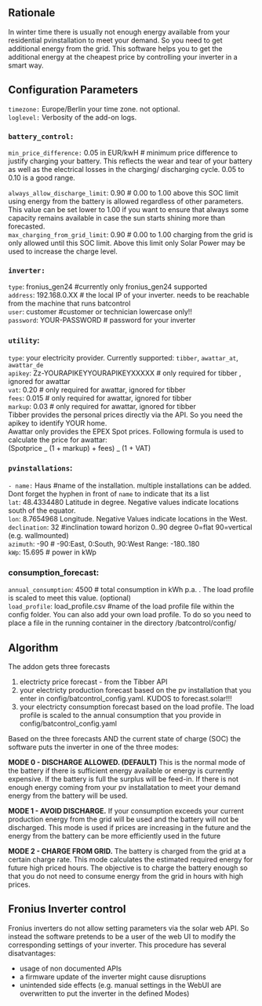 ## Rationale

In winter time there is usually not enough energy available from your residential pvinstallation to meet your demand.
So you need to get additional energy from the grid.
This software helps you to get the additional energy at the cheapest price by controlling your inverter in a smart way.

## Configuration Parameters

`timezone:` Europe/Berlin your time zone. not optional.  
`loglevel:` Verbosity of the add-on logs.

### `battery_control:`

`min_price_difference:` 0.05 in EUR/kwH # minimum price difference to justify charging your battery. This reflects the wear and tear of your battery as well as the electrical losses in the charging/ discharging cycle. 0.05 to 0.10 is a good range.

`always_allow_discharge_limit`: 0.90 # 0.00 to 1.00 above this SOC limit using energy from the battery is allowed regardless of other parameters. This value can be set lower to 1.00 if you want to ensure that always some capacity remains available in case the sun starts shining more than forecasted.  
`max_charging_from_grid_limit`: 0.90 # 0.00 to 1.00 charging from the grid is only allowed until this SOC limit. Above this limit only Solar Power may be used to increase the charge level.

### `inverter:`

`type`: fronius_gen24 #currently only fronius_gen24 supported  
`address`: 192.168.0.XX # the local IP of your inverter. needs to be reachable from the machine that runs batcontrol  
`user`: customer #customer or technician lowercase only!!  
`password`: YOUR-PASSWORD # password for your inverter

### `utility`:

`type`: your electricity provider. Currently supported: `tibber`, `awattar_at`, `awattar_de`  
`apikey`: Zz-YOURAPIKEYYOURAPIKEYXXXXX # only required for tibber , ignored for awattar  
`vat`: 0.20 # only required for awattar, ignored for tibber  
`fees`: 0.015 # only required for awattar, ignored for tibber  
`markup`: 0.03 # only required for awattar, ignored for tibber  
Tibber provides the personal prices directly via the API. So you need the apikey to identify YOUR home.  
Awattar only provides the EPEX Spot prices. Following formula is used to calculate the price for awattar:  
(Spotprice _ (1 + markup) + fees) _ (1 + VAT)

### `pvinstallations`:

`- name:` Haus #name of the installation. multiple installations can be added. Dont forget the hyphen in front of `name` to indicate that its a list  
`lat`: 48.4334480 Latitude in degree. Negative values indicate locations south of the equator.  
`lon`: 8.7654968 Longitude. Negative Values indicate locations in the West.  
`declination`: 32 #inclination toward horizon 0..90 degree 0=flat 90=vertical (e.g. wallmounted)  
`azimuth`: -90 # -90:East, 0:South, 90:West Range: -180..180  
`kWp`: 15.695 # power in kWp

### consumption_forecast:

`annual_consumption`: 4500 # total consumption in kWh p.a. . The load profile is scaled to meet this value. (optional)  
`load_profile`: load_profile.csv #name of the load profile file within the config folder. You can also add your own load profile. To do so you need to place a file in the running container in the directory /batcontrol/config/

## Algorithm

The addon gets three forecasts

1. electricty price forecast - from the Tibber API
1. your electricty production forecast based on the pv installation that you enter in config/batcontrol_config.yaml.
   KUDOS to forecast.solar!!!
1. your electricty consumption forecast based on the load profile. The load profile is scaled to the annual consumption that you provide in config/batcontrol_config.yaml

Based on the three forecasts AND the current state of charge (SOC) the software puts the inverter in one of the three modes:

**MODE 0 - DISCHARGE ALLOWED. (DEFAULT)**
This is the normal mode of the battery if there is sufficient energy available or energy is currently expensive. If the battery is full the surplus will be feed-in. If there is not enough energy coming from your pv installatation to meet your demand energy from the battery will be used.

**MODE 1 - AVOID DISCHARGE.**
If your consumption exceeds your current production energy from the grid will be used and the battery will not be discharged. This mode is used if prices are increasing in the future and the energy from the battery can be more efficiently used in the future

**MODE 2 - CHARGE FROM GRID.**
The battery is charged from the grid at a certain charge rate. This mode calculates the estimated required energy for future high priced hours. The objective is to charge the battery enough so that you do not need to consume energy from the grid in hours with high prices.

## Fronius Inverter control

Fronius inverters do not allow setting parameters via the solar web API.
So instead the software pretends to be a user of the web UI to modify the corresponding settings of your inverter.
This procedure has several disatvantages:

- usage of non documented APIs
- a firmware update of the inverter might cause disruptions
- unintended side effects (e.g. manual settings in the WebUI are overwritten to put the inverter in the defined Modes)
